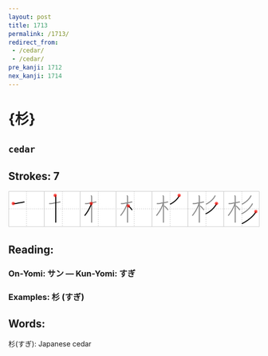 ```yaml
---
layout: post
title: 1713
permalink: /1713/
redirect_from:
 - /cedar/
 - /cedar/
pre_kanji: 1712
nex_kanji: 1714
---
```


# {杉}

## `cedar`

## Strokes: 7

<div class="stroke"><img src="../images/E69D89.png" /></div>

## Reading:

### On-Yomi: サン &mdash; Kun-Yomi: すぎ

### Examples: 杉 (すぎ)

## Words:

杉(すぎ): Japanese cedar
